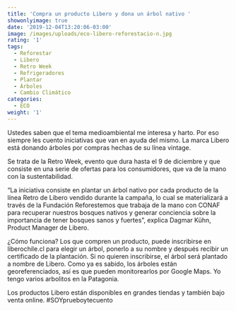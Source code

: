 ```yaml
---
title: 'Compra un producto Libero y dona un árbol nativo '
showonlyimage: true
date: '2019-12-04T13:20:06-03:00'
image: /images/uploads/eco-libero-reforestacio-n.jpg
rating: '1'
tags:
  - Reforestar
  - Libero
  - Retro Week
  - Refrigeradores
  - Plantar
  - Árboles
  - Cambio Climático
categories:
  - ECO
weight: '1'
---
```

Ustedes saben que el tema medioambiental me interesa y harto. Por eso siempre les cuento iniciativas que van en ayuda del mismo. La marca Libero está donando árboles por compras hechas de su línea vintage.

<!--more-->

Se trata de la Retro Week, evento que dura hasta el 9 de diciembre y que consiste en una serie de ofertas para los consumidores, que va de la mano con la sustentabilidad.



“La iniciativa consiste en plantar un árbol nativo por cada producto de la línea Retro de Libero vendido durante la campaña, lo cual se materializará a través de la Fundación Reforestemos que trabaja de la mano con CONAF para recuperar nuestros bosques nativos y generar conciencia sobre la importancia de tener bosques sanos y fuertes”, explica Dagmar Kühn, Product Manager de Libero.



¿Cómo funciona? Los que compren un producto, puede inscribirse en liberochile.cl para elegir un árbol, ponerlo a su nombre y después recibir un certificado de la plantación. Si no quieren inscribirse, el árbol será plantado a nombre de Libero. Como ya es sabido, los árboles están georeferenciados, así es que pueden monitorearlos por Google Maps. Yo tengo varios arbolitos en la Patagonia.



Los productos Libero están disponibles en grandes tiendas y también bajo venta online. #SOYprueboytecuento

